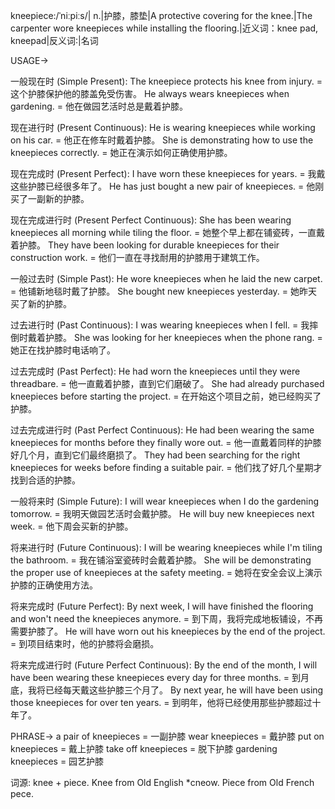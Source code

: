 kneepiece:/ˈniːpiːs/| n.|护膝，膝垫|A protective covering for the knee.|The carpenter wore kneepieces while installing the flooring.|近义词：knee pad, kneepad|反义词:|名词

USAGE->

一般现在时 (Simple Present):
The kneepiece protects his knee from injury. = 这个护膝保护他的膝盖免受伤害。
He always wears kneepieces when gardening. = 他在做园艺活时总是戴着护膝。

现在进行时 (Present Continuous):
He is wearing kneepieces while working on his car. = 他正在修车时戴着护膝。
She is demonstrating how to use the kneepieces correctly. = 她正在演示如何正确使用护膝。

现在完成时 (Present Perfect):
I have worn these kneepieces for years. = 我戴这些护膝已经很多年了。
He has just bought a new pair of kneepieces. = 他刚买了一副新的护膝。

现在完成进行时 (Present Perfect Continuous):
She has been wearing kneepieces all morning while tiling the floor. = 她整个早上都在铺瓷砖，一直戴着护膝。
They have been looking for durable kneepieces for their construction work. = 他们一直在寻找耐用的护膝用于建筑工作。

一般过去时 (Simple Past):
He wore kneepieces when he laid the new carpet. = 他铺新地毯时戴了护膝。
She bought new kneepieces yesterday. = 她昨天买了新的护膝。

过去进行时 (Past Continuous):
I was wearing kneepieces when I fell. = 我摔倒时戴着护膝。
She was looking for her kneepieces when the phone rang. = 她正在找护膝时电话响了。

过去完成时 (Past Perfect):
He had worn the kneepieces until they were threadbare. = 他一直戴着护膝，直到它们磨破了。
She had already purchased kneepieces before starting the project. = 在开始这个项目之前，她已经购买了护膝。

过去完成进行时 (Past Perfect Continuous):
He had been wearing the same kneepieces for months before they finally wore out. = 他一直戴着同样的护膝好几个月，直到它们最终磨损了。
They had been searching for the right kneepieces for weeks before finding a suitable pair. = 他们找了好几个星期才找到合适的护膝。

一般将来时 (Simple Future):
I will wear kneepieces when I do the gardening tomorrow. = 我明天做园艺活时会戴护膝。
He will buy new kneepieces next week. = 他下周会买新的护膝。

将来进行时 (Future Continuous):
I will be wearing kneepieces while I'm tiling the bathroom. = 我在铺浴室瓷砖时会戴着护膝。
She will be demonstrating the proper use of kneepieces at the safety meeting. = 她将在安全会议上演示护膝的正确使用方法。

将来完成时 (Future Perfect):
By next week, I will have finished the flooring and won't need the kneepieces anymore. = 到下周，我将完成地板铺设，不再需要护膝了。
He will have worn out his kneepieces by the end of the project. = 到项目结束时，他的护膝将会磨损。

将来完成进行时 (Future Perfect Continuous):
By the end of the month, I will have been wearing these kneepieces every day for three months. = 到月底，我将已经每天戴这些护膝三个月了。
By next year, he will have been using those kneepieces for over ten years. = 到明年，他将已经使用那些护膝超过十年了。


PHRASE->
a pair of kneepieces = 一副护膝
wear kneepieces = 戴护膝
put on kneepieces = 戴上护膝
take off kneepieces = 脱下护膝
gardening kneepieces = 园艺护膝


词源: knee + piece.  Knee from Old English *cneow. Piece from Old French pece.
